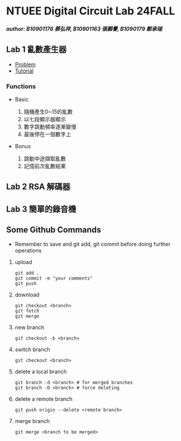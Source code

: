 # NTUEE Digital Circuit Lab 24FALL

##### author: B10901176 蔡弘祥, B10901163 張顥譽, B1090179 鄭承瑞

## Lab 1 亂數產生器

 - [Problem](./Lab1/doc/Lab1_lecture.pdf)
 - [Tutorial](./Lab1/README.md)

### Functions

- Basic
  1. 隨機產生0~15的亂數
  2. 以七段顯示器顯示
  3. 數字跳動頻率逐漸變慢
  4. 最後停在一個數字上
   
- Bonus
  1. 跳動中途擷取亂數
  2. 記憶前次亂數結果

## Lab 2 RSA 解碼器

## Lab 3 簡單的錄音機

## Some Github Commands

* Remember to save and git add, git commit before doing further operations

1. upload

    ```shell
    git add .
    git commit -m "your comments"
    git push
    ```

2. download

    ```shell
    git checkout <branch>
    git fetch
    git merge
    ```

3. new branch

    ```shell
    git checkout -b <branch>
    ```

4. switch branch

    ```shell
    git checkout <branch>
    ```

5. delete a local branch

    ```shell
    git branch -d <branch> # for merged branches
    git branch -D <branch> # force deleting
    ```

6. delete a remote branch

    ```shell
    git push origin --delete <remote branch>
    ```

7. merge branch

    ```shell
    git merge <branch to be merged>
    ```